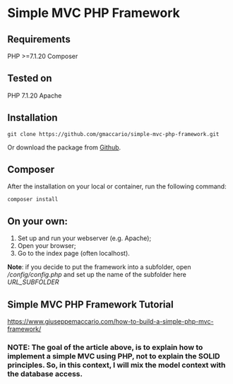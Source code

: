 # Simple MVC PHP Framework

## Requirements
PHP >=7.1.20 
Composer

## Tested on 
PHP 7.1.20 Apache

## Installation
```
git clone https://github.com/gmaccario/simple-mvc-php-framework.git
```
Or download the package from [Github](https://github.com/gmaccario/simple-mvc-php-framework).

## Composer
After the installation on your local or container, run the following command:
```
composer install
```

## On your own:
1. Set up and run your webserver (e.g. Apache);
2. Open your browser;
3. Go to the index page (often localhost).

**Note**: if you decide to put the framework into a subfolder, open */config/config.php* and set up the name of the subfolder here *URL_SUBFOLDER*

## Simple MVC PHP Framework Tutorial
https://www.giuseppemaccario.com/how-to-build-a-simple-php-mvc-framework/

### **NOTE:** The goal of the article above, is to explain how to implement a simple MVC using PHP, not to explain the SOLID principles. So, in this context, I will mix the model context with the database access. 
